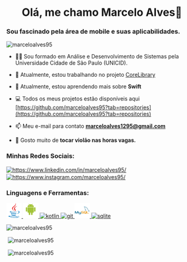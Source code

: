 <h1 align="center">Olá, me chamo Marcelo Alves👋</h1>
<h3>Sou fascinado pela área de mobile e suas aplicabilidades.</h3>

<p align="left"> <img src="https://komarev.com/ghpvc/?username=marceloalves95&label=Profile%20views&color=0e75b6&style=flat" alt="marceloalves95" /> </p>

- 👨‍🎓 Sou formado em Análise e Desenvolvimento de Sistemas pela Universidade Cidade de São Paulo (UNICID).

- 🔭 Atualmente, estou trabalhando no projeto [CoreLibrary](https://github.com/marceloalves95/CoreLibrary)

- 🌱 Atualmente, estou aprendendo mais sobre **Swift**

- 💻 Todos os meus projetos estão disponíveis aqui [https://github.com/marceloalves95?tab=repositories](https://github.com/marceloalves95?tab=repositories)

- 📫 Meu e-mail para contato **marceloalves1295@gmail.com**

- 🎸 Gosto muito de **tocar violão nas horas vagas.**

<h3 align="left">Minhas Redes Sociais:</h3>
<p align="left">
<a href="https://linkedin.com/in/https://www.linkedin.com/in/marceloalves95/" target="blank"><img align="center" src="https://cdn.jsdelivr.net/npm/simple-icons@3.0.1/icons/linkedin.svg" alt="https://www.linkedin.com/in/marceloalves95/" height="30" width="40" /></a>
<a href="https://instagram.com/https://www.instagram.com/marceloalves95/" target="blank"><img align="center" src="https://cdn.jsdelivr.net/npm/simple-icons@3.0.1/icons/instagram.svg" alt="https://www.instagram.com/marceloalves95/" height="30" width="40" /></a>
</p>

<h3 align="left">Linguagens e Ferramentas:</h3>
<p align="left"> <a href="https://www.java.com" target="_blank"> <img src="https://raw.githubusercontent.com/devicons/devicon/master/icons/java/java-original.svg" alt="java" width="40" height="40"/> </a><a href="https://developer.android.com" target="_blank"> <img src="https://raw.githubusercontent.com/devicons/devicon/master/icons/android/android-original-wordmark.svg" alt="android" width="40" height="40"/> </a> <a href="https://kotlinlang.org" target="_blank"> <img src="https://www.vectorlogo.zone/logos/kotlinlang/kotlinlang-icon.svg" alt="kotlin" width="40" height="40"/> </a><a href="https://git-scm.com/" target="_blank"> <img src="https://www.vectorlogo.zone/logos/git-scm/git-scm-icon.svg" alt="git" width="40" height="40"/> </a>   <a href="https://www.mysql.com/" target="_blank"> <img src="https://raw.githubusercontent.com/devicons/devicon/master/icons/mysql/mysql-original-wordmark.svg" alt="mysql" width="40" height="40"/> </a> <a href="https://www.sqlite.org/" target="_blank"> <img src="https://www.vectorlogo.zone/logos/sqlite/sqlite-icon.svg" alt="sqlite" width="40" height="40"/> </a> </p>

<p>&nbsp;<img align="left" src="https://github-readme-stats.vercel.app/api/top-langs?username=marceloalves95&show_icons=true&locale=en&layout=compact" alt="marceloalves95"/></p>

<p>&nbsp;<img align="center" src="https://github-readme-stats.vercel.app/api?username=marceloalves95&show_icons=true&locale=en" alt="marceloalves95"/></p>


<p>&nbsp;<img align="center" src="https://github-readme-streak-stats.herokuapp.com/?user=marceloalves95&" alt="marceloalves95" /></p>
